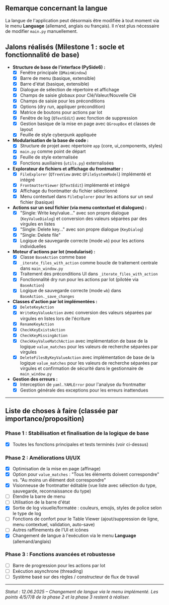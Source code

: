 ## Remarque concernant la langue

La langue de l'application peut désormais être modifiée à tout moment via le menu **Language** (allemand, anglais ou français). Il n'est plus nécessaire de modifier `main.py` manuellement.

## Jalons réalisés (Milestone 1 : socle et fonctionnalité de base)

* **Structure de base de l'interface (PySide6) :**
  * [x] Fenêtre principale (`QMainWindow`)
  * [x] Barre de menu (basique, extensible)
  * [x] Barre d'état (basique, extensible)
  * [x] Dialogue de sélection de répertoire et affichage
  * [x] Champs de saisie globaux pour Clé/Valeur/Nouvelle Clé
  * [x] Champs de saisie pour les préconditions
  * [x] Options (dry run, appliquer précondition)
  * [x] Matrice de boutons pour actions par lot
  * [x] Fenêtre de log (`QTextEdit`) avec fonction de suppression
  * [x] Gestion basique de la mise en page avec `QGroupBox` et classes de layout
  * [x] Feuille de style cyberpunk appliquée
* **Modularisation de la base de code :**
  * [x] Structure de projet avec répertoire `app` (core, ui_components, styles)
  * [x] `main.py` comme point de départ
  * [x] Feuille de style externalisée
  * [x] Fonctions auxiliaires (`utils.py`) externalisées
* **Explorateur de fichiers et affichage du frontmatter :**
  * [x] `FileExplorer` (`QTreeView` avec `QFileSystemModel`) implémenté et intégré
  * [x] `FrontmatterViewer` (`QTextEdit`) implémenté et intégré
  * [x] Affichage du frontmatter du fichier sélectionné
  * [x] Menu contextuel dans `FileExplorer` pour les actions sur un seul fichier (basique)
* **Actions sur un seul fichier (via menu contextuel et dialogues) :**
  * [x] "Single: Write key/value..." avec son propre dialogue (`KeyValueDialog`) et conversion des valeurs séparées par des virgules en listes
  * [x] "Single: Delete key..." avec son propre dialogue (`KeyDialog`)
  * [x] "Single: Delete file"
  * [x] Logique de sauvegarde correcte (mode `wb`) pour les actions individuelles
* **Moteur d'actions par lot (modularisé) :**
  * [x] Classe `BaseAction` comme base
  * [x] `_iterate_files_with_action` comme boucle de traitement centrale dans `main_window.py`
  * [x] Traitement des préconditions UI dans `_iterate_files_with_action`
  * [x] Fonctionnalité dry run pour les actions par lot (pilotée via `BaseAction`)
  * [x] Logique de sauvegarde correcte (mode `wb`) dans `BaseAction._save_changes`
* **Classes d'action par lot implémentées :**
  * [x] `DeleteKeyAction`
  * [x] `WriteKeyValueAction` avec conversion des valeurs séparées par virgules en listes lors de l'écriture
  * [x] `RenameKeyAction`
  * [x] `CheckKeyExistsAction`
  * [x] `CheckKeyMissingAction`
  * [x] `CheckKeyValueMatchAction` avec implémentation de base de la logique `value_matches` pour les valeurs de recherche séparées par virgules
  * [x] `DeleteFilesByKeyValueAction` avec implémentation de base de la logique `value_matches` pour les valeurs de recherche séparées par virgules et confirmation de sécurité dans le gestionnaire de `main_window.py`
* **Gestion des erreurs :**
  * [x] Interception de `yaml.YAMLError` pour l'analyse du frontmatter
  * [x] Gestion générale des exceptions pour les erreurs inattendues

* * *

## Liste de choses à faire (classée par importance/proposition)

### Phase 1 : Stabilisation et finalisation de la logique de base

* [x] Toutes les fonctions principales et tests terminés (voir ci-dessus)

### Phase 2 : Améliorations UI/UX

* [x] Optimisation de la mise en page (affinage)
* [x] Option pour `value_matches` : "Tous les éléments doivent correspondre" vs. "Au moins un élément doit correspondre"
* [x] Visionneuse de frontmatter éditable (vue liste avec sélection du type, sauvegarde, reconnaissance du type)
* [ ] Étendre la barre de menu
* [ ] Utilisation de la barre d'état
* [x] Sortie de log visuelle/formatée : couleurs, emojis, styles de police selon le type de log
* [ ] Fonctions de confort pour le Table Viewer (ajout/suppression de ligne, menu contextuel, validation, auto-save)
* [ ] Autres raffinements de l'UI et icônes
* [x] Changement de langue à l'exécution via le menu **Language** (allemand/anglais)

### Phase 3 : Fonctions avancées et robustesse

* [ ] Barre de progression pour les actions par lot
* [ ] Exécution asynchrone (threading)
* [ ] Système basé sur des règles / constructeur de flux de travail

* * *

*Statut : 12.06.2025 – Changement de langue via le menu implémenté. Les points 4/5/7/8 de la phase 2 et la phase 3 restent à réaliser.*
